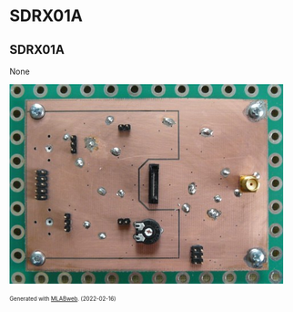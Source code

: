 <!--- PrjInfo ---> <!--- Please remove this line after manually editing --->
<!--- 00a56be08b96043df9e37d6aff7b6990 --->
<!--- Created:2022-02-16 21:30:47.287170: ---> 
<!--- Author:: ---> 
<!--- AuthorEmail:: ---> 
<!--- Tags:: ---> 
<!--- Ust:: ---> 
<!--- Label --->
<!--- ELabel ---> 
<!--- Name:SDRX01A: --->
# SDRX01A
<!--- LongName --->
## SDRX01A
<!--- ELongName ---> 

<!--- Lead --->
None
<!--- ELead ---> 

![SDRX01A](doc/img/SDRX01A_top_small.jpg) 


<!--- Description --->
<!--- EDescription --->
<!--- Content --->
<!--- EContent --->
<sub><sup> Generated with [MLABweb](https://github.com/MLAB-project/MLABweb). (2022-02-16)</sup></sub>